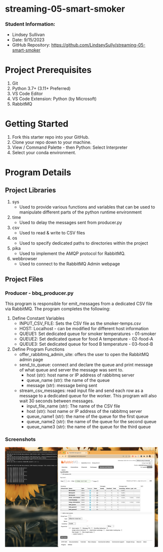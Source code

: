 # streaming-05-smart-smoker
### Student Information:
- Lindsey Sullivan
- Date: 9/15/2023
- GitHub Repository: https://github.com/LindseySully/streaming-05-smart-smoker

# Project Prerequisites
1. Git
1. Python 3.7+ (3.11+ Preferred)
1. VS Code Editor
1. VS Code Extension: Python (by Microsoft)
1. RabbitMQ

# Getting Started
1. Fork this starter repo into your GitHub.
1. Clone your repo down to your machine.
1. View / Command Palette - then Python: Select Interpreter
1. Select your conda environment. 

# Program Details

## Project Libraries
1. sys
    - Used to provide various functions and variables that can be used to manipulate different parts of the python runtime environment
1. time
    - Used to delay the messages sent from producer.py
1. csv
    - Used to read & write to CSV files
1. os
    - Used to specify dedicated paths to directories within the project
1. pika
    - Used to implement the AMQP protocol for RabbitMQ.
1. webbrowser
    - Used to connect to the RabbitMQ Admin webpage

## Project Files

### Producer - bbq_producer.py
This program is responsible for emit_messages from a dedicated CSV file via RabbitMQ. The program completes the following:
1. Define Constant Variables
    - INPUT_CSV_FILE: Sets the CSV file as the smoker-temps.csv
    - HOST: Localhost - can be modified for different host information
    - QUEUE1: Set dedicated queue for smoker temperatures - 01-smoker
    - QUEUE2: Set dedicated queue for food A temperature - 02-food-A
    - QUEUE3: Set dedicated queue for food B temperature - 03-food-B
1. Define Program Functions
    - offer_rabbitmq_admin_site: offers the user to open the RabbitMQ admin page
    - send_to_queue: connect and declare the queue and print message of what queue and server the message was sent to.
        - host (str): host name or IP address of rabbitmq server
        - queue_name (str): the name of the queue
        - message (str): message being sent
    - stream_csv_messages: read input file and send each row as a message to a dedicated queue for the worker. This program will also wait 30 seconds between messages.
        - input_file_name (str): The name of the CSV file
        - host (str): host name or IP address of the rabbitmq server
        - queue_name1 (str): the name of the queue for the first queue
        - queue_name2 (str): the name of the queue for the second queue
        - queue_name3 (str): the name of the queue for the third queue

### Screenshots
![Alt text](Screenshots/bbq_producer:rabbitmq.png)